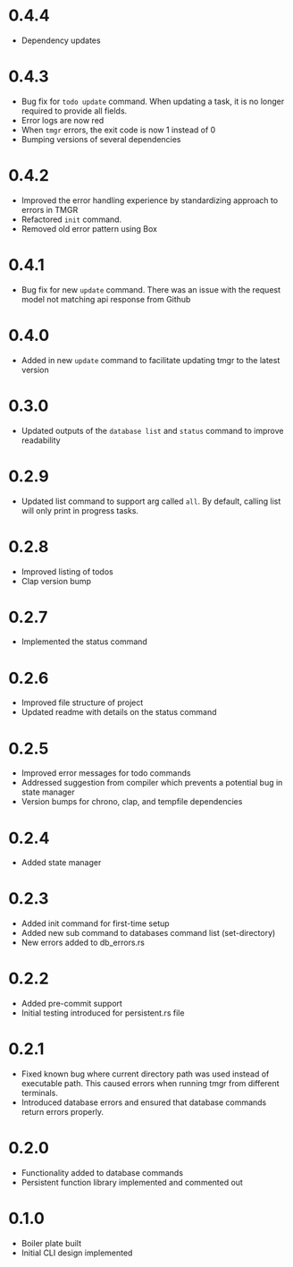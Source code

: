 # 0.4.4
- Dependency updates
# 0.4.3
- Bug fix for `todo update` command. When updating a task, it is no longer required to provide all fields.
- Error logs are now red
- When `tmgr` errors, the exit code is now 1 instead of 0
- Bumping versions of several dependencies
# 0.4.2
- Improved the error handling experience by standardizing approach to errors in TMGR
- Refactored `init` command.
- Removed old error pattern using Box
# 0.4.1
- Bug fix for new `update` command. There was an issue with the request model not matching api response from Github
# 0.4.0
- Added in new `update` command to facilitate updating tmgr to the latest version
# 0.3.0
- Updated outputs of the `database list` and `status` command to improve readability
# 0.2.9
- Updated list command to support arg called `all`. By default, calling list will only print in progress tasks.
# 0.2.8
- Improved listing of todos
- Clap version bump
# 0.2.7
- Implemented the status command
# 0.2.6
- Improved file structure of project
- Updated readme with details on the status command
# 0.2.5
- Improved error messages for todo commands
- Addressed suggestion from compiler which prevents a potential bug in state manager
- Version bumps for chrono, clap, and tempfile dependencies
# 0.2.4
- Added state manager
# 0.2.3
- Added init command for first-time setup
- Added new sub command to databases command list (set-directory)
- New errors added to db_errors.rs
# 0.2.2
- Added pre-commit support
- Initial testing introduced for persistent.rs file
# 0.2.1
- Fixed known bug where current directory path was used instead of executable path. This caused errors when running tmgr from different terminals.
- Introduced database errors and ensured that database commands return errors properly.
# 0.2.0
- Functionality added to database commands
- Persistent function library implemented and commented out
# 0.1.0
- Boiler plate built
- Initial CLI design implemented
